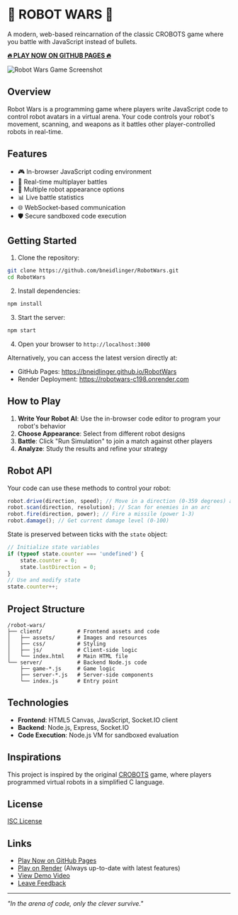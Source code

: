 # 🤖 ROBOT WARS 🤖

A modern, web-based reincarnation of the classic CROBOTS game where you battle with JavaScript instead of bullets.

**[🔥 PLAY NOW ON GITHUB PAGES 🔥](https://bneidlinger.github.io/RobotWars)**

![Robot Wars Game Screenshot](assets/images/screenshot.jpg)

## Overview

Robot Wars is a programming game where players write JavaScript code to control robot avatars in a virtual arena. Your code controls your robot's movement, scanning, and weapons as it battles other player-controlled robots in real-time.

## Features

- 🎮 In-browser JavaScript coding environment
- 🔄 Real-time multiplayer battles
- 🎨 Multiple robot appearance options
- 📊 Live battle statistics
- 🌐 WebSocket-based communication
- 🛡️ Secure sandboxed code execution

## Getting Started

1. Clone the repository:
```bash
git clone https://github.com/bneidlinger/RobotWars.git
cd RobotWars
```

2. Install dependencies:
```bash
npm install
```

3. Start the server:
```bash
npm start
```

4. Open your browser to `http://localhost:3000`

Alternatively, you can access the latest version directly at:
- GitHub Pages: https://bneidlinger.github.io/RobotWars
- Render Deployment: https://robotwars-c198.onrender.com

## How to Play

1. **Write Your Robot AI**: Use the in-browser code editor to program your robot's behavior
2. **Choose Appearance**: Select from different robot designs  
3. **Battle**: Click "Run Simulation" to join a match against other players
4. **Analyze**: Study the results and refine your strategy

## Robot API

Your code can use these methods to control your robot:

```javascript
robot.drive(direction, speed); // Move in a direction (0-359 degrees) at speed (-5 to 5)
robot.scan(direction, resolution); // Scan for enemies in an arc
robot.fire(direction, power); // Fire a missile (power 1-3)
robot.damage(); // Get current damage level (0-100)
```

State is preserved between ticks with the `state` object:

```javascript
// Initialize state variables
if (typeof state.counter === 'undefined') {
    state.counter = 0;
    state.lastDirection = 0;
}
// Use and modify state
state.counter++;
```

## Project Structure

```
/robot-wars/
├── client/           # Frontend assets and code
│   ├── assets/       # Images and resources
│   ├── css/          # Styling
│   ├── js/           # Client-side logic
│   └── index.html    # Main HTML file
└── server/           # Backend Node.js code
    ├── game-*.js     # Game logic
    ├── server-*.js   # Server-side components
    └── index.js      # Entry point
```

## Technologies

- **Frontend**: HTML5 Canvas, JavaScript, Socket.IO client
- **Backend**: Node.js, Express, Socket.IO
- **Code Execution**: Node.js VM for sandboxed evaluation

## Inspirations

This project is inspired by the original [CROBOTS](https://github.com/tpoindex/crobots) game, where players programmed virtual robots in a simplified C language.

## License

[ISC License](LICENSE)

## Links

- [Play Now on GitHub Pages](https://bneidlinger.github.io/RobotWars)
- [Play on Render](https://robotwars-c198.onrender.com) (Always up-to-date with latest features)
- [View Demo Video](https://youtube.com/...)
- [Leave Feedback](https://github.com/bneidlinger/RobotWars/issues)

---

*"In the arena of code, only the clever survive."*